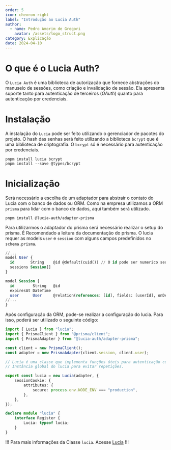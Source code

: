 ```yaml
---
order: 5
icon: chevron-right
label: "Introdução ao Lucia Auth"
author:
  - name: Pedro Amorim de Gregori
    avatar: /assets/logo_struct.png
category: Explicação
date: 2024-04-10
---
```


# O que é o Lucia Auth?

O `Lucia Auth` é uma biblioteca de autorização que fornece abstrações do manuseio de sessões, como criação e invalidação de sessão. Ela apresenta suporte tanto para autenticação de terceiros (*OAuth*) quanto para autenticação por credenciais.

# Instalação

A instalação do `Lucia` pode ser feito utilizando o gerenciador de pacotes do projeto. O hash das senhas será feito utilizando a biblioteca `bcrypt` que é uma biblioteca de criptografia. O `bcrypt` só é necessário para autenticação por credenciais.

```shell
pnpm install lucia bcrypt
pnpm install --save @types/bcrypt
```

# Inicialização

Será necessário a escolha de um adaptador para abstrair o contato do Lucia com o banco de dados ou ORM. Como na empresa utilizamos a ORM `prisma` para lidar com o banco de dados, aqui também será utilizado.

```shell
pnpm install @lucia-auth/adapter-prisma
```

Para utilizarmos o adaptador do prisma será necessário realizar o setup do prisma. É Recomendado a leitura da documentação do prisma. O lucia requer as models `user` e `session` com alguns campos predefinidos no `schema.prisma`.

```sql schema.prisma
//...
model User {
  id       String    @id @default(cuid()) // O id pode ser numerico sequencial ou usar uuid se quiser
  sessions Session[]
}

model Session {
  id        String   @id
  expiresAt DateTime
  user      User     @relation(references: [id], fields: [userId], onDelete: Cascade)
//...
}
```

Após configuração da ORM, pode-se realizar a configuração do lucia. Para isso, poderá ser utilizado o seguinte código:

```ts auth/lucia.ts
import { Lucia } from "lucia";
import { PrismaClient } from "@prisma/client";
import { PrismaAdapter } from "@lucia-auth/adapter-prisma";

const client = new PrismaClient();
const adapter = new PrismaAdapter(client.session, client.user);

// Lucia é uma classe que implementa funções úteis para autenticação como criar sessões ou validá-las.
// Instância global do lucia para evitar repetições.

export const lucia = new Lucia(adapter, {
	sessionCookie: {
		attributes: {
			secure: process.env.NODE_ENV === "production",
		},
	},
});

declare module "lucia" {
	interface Register {
		Lucia: typeof lucia;
	}
}

```
!!!
Para mais informações da Classe `lucia`. Acesse [Lucia](https://lucia-auth.com/reference/main/Lucia/)
!!!